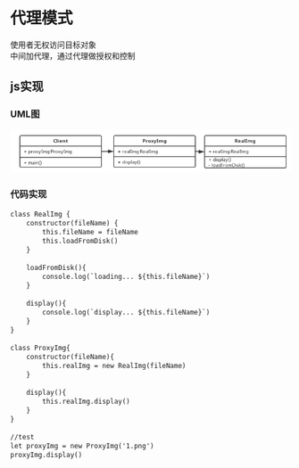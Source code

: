 # 代理模式

使用者无权访问目标对象  
中间加代理，通过代理做授权和控制

## js实现

### UML图

![](/assets/agent/import1.png)

### 代码实现

```
class RealImg {
    constructor(fileName) {
        this.fileName = fileName
        this.loadFromDisk()
    }

    loadFromDisk(){
        console.log(`loading... ${this.fileName}`)
    }

    display(){
        console.log(`display... ${this.fileName}`)
    }
}

class ProxyImg{
    constructor(fileName){
        this.realImg = new RealImg(fileName)
    }

    display(){
        this.realImg.display()
    }
}

//test
let proxyImg = new ProxyImg('1.png')
proxyImg.display()
```

